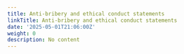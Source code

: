 ```yaml
---
title: Anti-bribery and ethical conduct statements
linkTitle: Anti-bribery and ethical conduct statements
date: '2025-05-01T21:06:00Z'
weight: 0
description: No content
---
```



